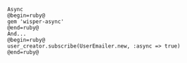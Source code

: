         Async
        @begin=ruby@
        gem 'wisper-async'
        @end=ruby@
        And...
        @begin=ruby@
        user_creator.subscribe(UserEmailer.new, :async => true)
        @end=ruby@
